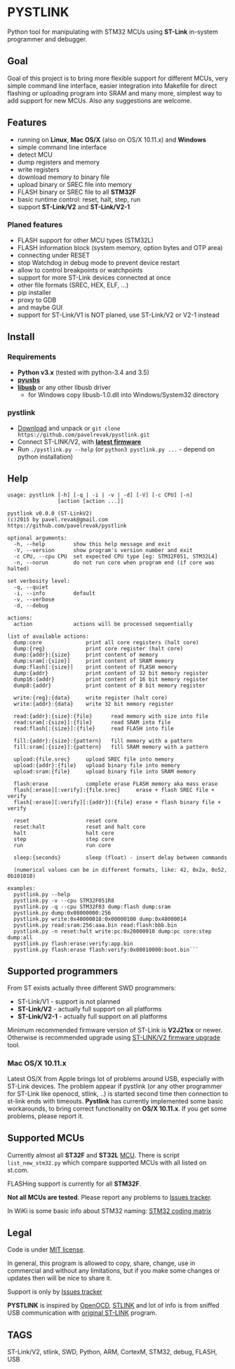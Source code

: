 # PYSTLINK

Python tool for manipulating with STM32 MCUs using **ST-Link** in-system programmer and debugger.

## Goal

Goal of this project is to bring more flexible support for different MCUs, very simple command line interface, easier integration into Makefile for direct flashing or uploading program into SRAM and many more, simplest way to add support for new MCUs. Also any suggestions are welcome.

## Features

- running on **Linux**, **Mac OS/X** (also on OS/X 10.11.x) and **Windows**
- simple command line interface
- detect MCU
- dump registers and memory
- write registers
- download memory to binary file
- upload binary or SREC file into memory
- FLASH binary or SREC file to all **STM32F**
- basic runtime control: reset, halt, step, run
- support **ST-Link/V2** and **ST-Link/V2-1**

### Planed features

- FLASH support for other MCU types (STM32L)
- FLASH information block (system memory, option bytes and OTP area)
- connecting under RESET
- stop Watchdog in debug mode to prevent device restart
- allow to control breakpoints or watchpoints
- support for more ST-Link devices connected at once
- other file formats (SREC, HEX, ELF, ...)
- pip installer
- proxy to GDB
- and maybe GUI
- support for ST-Link/V1 is NOT planed, use ST-Link/V2 or V2-1 instead

## Install

### Requirements

- **Python v3.x** (tested with python-3.4 and 3.5)
- [**pyusbs**](https://github.com/walac/pyusb)
- [**libusb**](http://libusbx.org) or any other libusb driver
  - for Windows copy libusb-1.0.dll into Windows/System32 directory

### pystlink

- [Download](https://github.com/pavelrevak/pystlink/archive/master.zip) and unpack or `git clone https://github.com/pavelrevak/pystlink.git`
- Connect ST-LINK/V2, with [**latest firmware**](http://www.st.com/web/en/catalog/tools/PF258194)
- Run `./pystlink.py --help` (or `python3 pystlink.py ...` - depend on python installation)

## Help
```
usage: pystlink [-h] [-q | -i | -v | -d] [-V] [-c CPU] [-n]
                [action [action ...]]

pystlink v0.0.0 (ST-LinkV2)
(c)2015 by pavel.revak@gmail.com
https://github.com/pavelrevak/pystlink

optional arguments:
  -h, --help         show this help message and exit
  -V, --version      show program's version number and exit
  -c CPU, --cpu CPU  set expected CPU type [eg: STM32F051, STM32L4]
  -n, --norun        do not run core when program end (if core was halted)

set verbosity level:
  -q, --quiet
  -i, --info         default
  -v, --verbose
  -d, --debug

actions:
  action             actions will be processed sequentially

list of available actions:
  dump:core              print all core registers (halt core)
  dump:{reg}             print core register (halt core)
  dump:{addr}:{size}     print content of memory
  dump:sram[:{size}]     print content of SRAM memory
  dump:flash[:{size}]    print content of FLASH memory
  dump:{addr}            print content of 32 bit memory register
  dump16:{addr}          print content of 16 bit memory register
  dump8:{addr}           print content of 8 bit memory register

  write:{reg}:{data}     write register (halt core)
  write:{addr}:{data}    write 32 bit memory register

  read:{addr}:{size}:{file}      read memory with size into file
  read:sram[:{size}]:{file}      read SRAM into file
  read:flash[:{size}]:{file}     read FLASH into file

  fill:{addr}:{size}:{pattern}   fill memory with a pattern
  fill:sram[:{size}]:{pattern}   fill SRAM memory with a pattern

  upload:{file.srec}     upload SREC file into memory
  upload:{addr}:{file}   upload binary file into memory
  upload:sram:{file}     upload binary file into SRAM memory

  flash:erase            complete erase FLASH memory aka mass erase
  flash[:erase][:verify]:{file.srec}     erase + flash SREC file + verify
  flash[:erase][:verify][:{addr}]:{file} erase + flash binary file + verify

  reset                  reset core
  reset:halt             reset and halt core
  halt                   halt core
  step                   step core
  run                    run core

  sleep:{seconds}        sleep (float) - insert delay between commands

  (numerical values can be in different formats, like: 42, 0x2a, 0o52, 0b101010)

examples:
  pystlink.py --help
  pystlink.py -v --cpu STM32F051R8
  pystlink.py -q --cpu STM32F03 dump:flash dump:sram
  pystlink.py dump:0x08000000:256
  pystlink.py write:0x48000018:0x00000100 dump:0x48000014
  pystlink.py read:sram:256:aaa.bin read:flash:bbb.bin
  pystlink.py -n reset:halt write:pc:0x20000010 dump:pc core:step dump:all
  pystlink.py flash:erase:verify:app.bin
  pystlink.py flash:erase flash:verify:0x08010000:boot.bin```
````

## Supported programmers

From ST exists actually three different SWD programmers:

- ST-Link/V1 - support is not planned
- **ST-Link/V2** - actually full support on all platforms
- **ST-Link/V2-1** - actually full support on all platforms

Minimum recommended firmware version of ST-Link is **V2J21xx** or newer. Otherwise is recommended upgrade using [ST-LINK/V2 firmware upgrade](http://www.st.com/web/en/catalog/tools/PF258194) tool.

### Mac OS/X 10.11.x

Latest OS/X from Apple brings lot of problems around USB, especially with ST-Link devices.
The problem appear if pystlink (or any other programmer for ST-Link like openocd, stlink, ..) is started second time then connection to st-link ends with timeouts.
**Pystlink** has currently implemented some basic workarounds, to bring correct functionality on **OS/X 10.11.x**. If you get some problems, please report it.

## Supported MCUs

Currently almost all **ST32F** and **ST32L** [MCU](http://www.st.com/web/en/catalog/mmc/FM141/SC1169). There is script `list_new_stm32.py` which compare supported MCUs with all listed on st.com.

FLASHing support is currently for all **STM32F**.

**Not all MCUs are tested**. Please report any problems to [Issues tracker](https://github.com/pavelrevak/pystlink/issues).

In WiKi is some basic info about STM32 naming: [STM32 coding matrix](https://github.com/pavelrevak/pystlink/wiki/STM32-coding-matrix)

## Legal

Code is under [MIT license](https://github.com/pavelrevak/pystlink/blob/master/LICENSE).

In general, this program is allowed to copy, share, change, use in commercial and without any limitations, but if you make some changes or updates then will be nice to share it.

Support is only by [Issues tracker](https://github.com/pavelrevak/pystlink/issues)

**PYSTLINK** is inspired by [OpenOCD](http://openocd.org/), [STLINK](https://github.com/texane/stlink) and lot of info is from sniffed USB communication with [original ST-LINK](http://www.st.com/web/en/catalog/tools/PF258168) program.

## TAGS
ST-Link/V2, stlink, SWD, Python, ARM, CortexM, STM32, debug, FLASH, USB
